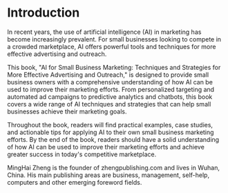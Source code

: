 # Introduction

In recent years, the use of artificial intelligence (AI) in marketing has become increasingly prevalent. For small businesses looking to compete in a crowded marketplace, AI offers powerful tools and techniques for more effective advertising and outreach.

This book, "AI for Small Business Marketing: Techniques and Strategies for More Effective Advertising and Outreach," is designed to provide small business owners with a comprehensive understanding of how AI can be used to improve their marketing efforts. From personalized targeting and automated ad campaigns to predictive analytics and chatbots, this book covers a wide range of AI techniques and strategies that can help small businesses achieve their marketing goals.

Throughout the book, readers will find practical examples, case studies, and actionable tips for applying AI to their own small business marketing efforts. By the end of the book, readers should have a solid understanding of how AI can be used to improve their marketing efforts and achieve greater success in today's competitive marketplace.

MingHai Zheng is the founder of zhengpublishing.com and lives in Wuhan, China. His main publishing areas are business, management, self-help, computers and other emerging foreword fields.
